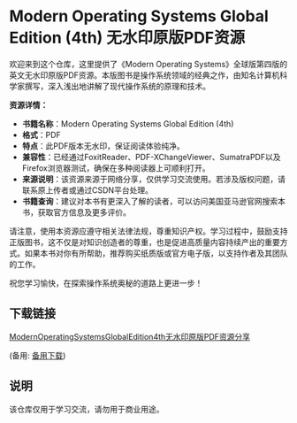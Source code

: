 # Modern Operating Systems Global Edition (4th) 无水印原版PDF资源

欢迎来到这个仓库，这里提供了《Modern Operating Systems》全球版第四版的英文无水印原版PDF资源。本版图书是操作系统领域的经典之作，由知名计算机科学家撰写，深入浅出地讲解了现代操作系统的原理和技术。

**资源详情：**
- **书籍名称**：Modern Operating Systems Global Edition (4th)
- **格式**：PDF
- **特点**：此PDF版本无水印，保证阅读体验纯净。
- **兼容性**：已经通过FoxitReader、PDF-XChangeViewer、SumatraPDF以及Firefox浏览器测试，确保在多种阅读器上可顺利打开。
- **来源说明**：该资源来源于网络分享，仅供学习交流使用。若涉及版权问题，请联系原上传者或通过CSDN平台处理。
- **书籍查询**：建议对本书有更深入了解的读者，可以访问美国亚马逊官网搜索本书，获取官方信息及更多评价。

请注意，使用本资源应遵守相关法律法规，尊重知识产权。学习过程中，鼓励支持正版图书，这不仅是对知识创造者的尊重，也是促进高质量内容持续产出的重要方式。如果本书对你有所帮助，推荐购买纸质版或官方电子版，以支持作者及其团队的工作。

祝您学习愉快，在探索操作系统奥秘的道路上更进一步！

## 下载链接
[ModernOperatingSystemsGlobalEdition4th无水印原版PDF资源分享](https://pan.quark.cn/s/1e8d94cf57cf) 

(备用: [备用下载](https://pan.baidu.com/s/1BvCPoUbhzDoXp-h6Jrzt8w?pwd=65ou))

## 说明

该仓库仅用于学习交流，请勿用于商业用途。
